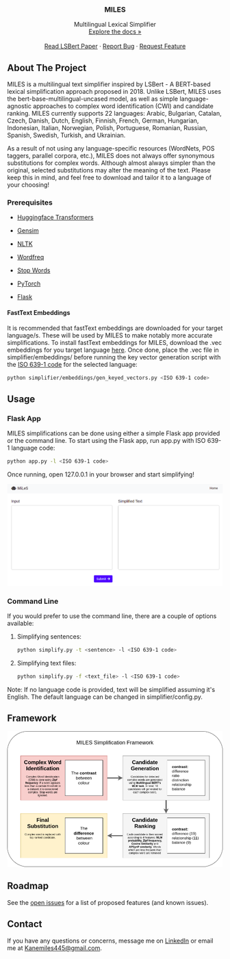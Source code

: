<!-- PROJECT LOGO -->
<p align="center">

  <h3 align="center">MILES</h3>

  <p align="center">
    Multilingual Lexical Simplifier
    <br />
    <a href="https://github.com/Kvasirs/MILES"><inspectistrong>Explore the docs »</strong></a>
    <br />
    <br />
    <a href="https://arxiv.org/abs/2006.14939">Read LSBert Paper</a>
    ·
    <a href="https://github.com/Kvasirs/MILES/issues">Report Bug</a>
    ·
    <a href="https://github.com/Kvasirs/MILES/issues">Request Feature</a>
  </p>
</p>

<!-- ABOUT THE PROJECT -->
## About The Project

MILES is a multilingual text simplifier inspired by LSBert - A BERT-based lexical simplification approach proposed in 2018. Unlike LSBert, MILES uses the bert-base-multilingual-uncased model, as well as simple language-agnostic approaches to complex word identification (CWI) and candidate ranking. MILES currently supports 22 languages: Arabic, Bulgarian, Catalan, Czech, Danish, Dutch, English, Finnish, French, German, Hungarian, Indonesian, Italian, Norwegian, Polish, Portuguese, Romanian, Russian, Spanish, Swedish, Turkish, and Ukrainian.

As a result of not using any language-specific resources (WordNets, POS taggers, parallel corpora, etc.), MILES does not always offer synonymous substitutions for complex words. Although almost always simpler than the original, selected substitutions may alter the meaning of the text. Please keep this in mind, and feel free to download and tailor it to a language of your choosing!

### Prerequisites

* [Huggingface Transformers](https://huggingface.co/transformers/)

* [Gensim](https://radimrehurek.com/gensim/)

* [NLTK](https://www.nltk.org/)

* [Wordfreq](https://pypi.org/project/wordfreq/)

* [Stop Words](https://pypi.org/project/stop-words/)

* [PyTorch](https://pytorch.org/)

* [Flask](https://flask.palletsprojects.com/en/1.1.x/)

#### FastText Embeddings

It is recommended that fastText embeddings are downloaded for your target language/s. These will be used by MILES to make notably more accurate simplifications. To install fastText embeddings for MILES, download the .vec embeddings for you target language [here](https://fasttext.cc/docs/en/crawl-vectors.html). Once done, place the .vec file in simplifier/embeddings/ before running the key vector generation script with the [ISO 639-1 code](https://en.wikipedia.org/wiki/List_of_ISO_639-1_codes) for the selected language:

```sh
python simplifier/embeddings/gen_keyed_vectors.py <ISO 639-1 code>
```  

## Usage

### Flask App

MILES simplifications can be done using either a simple Flask app provided or the command line. To start using the Flask app, run app.py with ISO 639-1 language code:
```sh
python app.py -l <ISO 639-1 code>
```

Once running, open 127.0.0.1 in your browser and start simplifying!  

<img src="images/web_app.png" alt="flask app">

### Command Line

If you would prefer to use the command line, there are a couple of options available:

1. Simplifying sentences:
    ```sh
    python simplify.py -t <sentence> -l <ISO 639-1 code>
    ```

2. Simplifying text files:
    ```sh
    python simplify.py -f <text_file> -l <ISO 639-1 code>
    ```

Note: If no language code is provided, text will be simplified assuming it's English. The default language can be changed in simplifier/config.py.

<!-- Framework for simplifier -->
## Framework

<img src="images/MILES_flowchart.png" alt="flowchart" width="800">

<!-- ROADMAP -->
## Roadmap

See the [open issues](https://https://github.com/Kvasirs/MILES/issues) for a list of proposed features (and known issues).

<!-- CONTACT -->
## Contact

If you have any questions or concerns, message me on [LinkedIn](https://www.linkedin.com/in/kane-miles-dev/) or email me at Kanemiles445@gmail.com.
